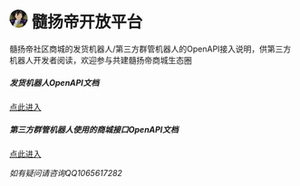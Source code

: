 # ![avatar](./avatar.png "avatar") 髓扬帝开放平台
髓扬帝社区商城的发货机器人/第三方群管机器人的OpenAPI接入说明，供第三方机器人开发者阅读，欢迎参与共建髓扬帝商城生态圈

##### 发货机器人OpenAPI文档
[点此进入](./open-api/robot-open-api.md "点此进入")

##### 第三方群管机器人使用的商城接口OpenAPI文档
[点此进入](./open-api/store-open-api.md "点此进入")

*如有疑问请咨询QQ1065617282*